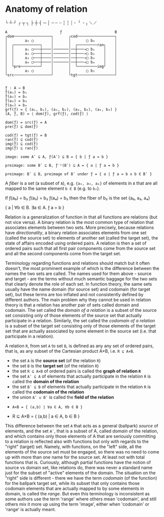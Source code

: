 # Anatomy of relation

└ ┴ ┘ ┌ ┬ ┐ ├ ┼ ┤ ─ │ ╌ ┄ ┈ ╎ ┆ ┊ ╴ ╵ ╶  ╷ ⟍ ⟋


```
A                        ƒ                        B
┌dom─────────────────┐       ┌cod─────────────────┐
│        a₀ ◯        │       │       □ b₀         │
│  ┌────────────┐    │       │  ┌─────────ran┐    │
│  │     a₁ ◯───┼────│───────│──┼───→□ b₁    │    │
│  │     a₂ ◯───┼────│───────│──┼───→□ b₂    │    │
│  │     a₃ ◯───┼────│───────│──┼───→□ b₃    │    │
│  │     a₄ ◯───┼────│───────│──┼───→□ b₄    │    │
│  └pre─────────┘    │       │  └─────────img┘    │
│        a₅ ◯        │       │       □ b₅         │
└src─────────────────┘       └tgt─────────────────┘


ƒ : A → B
ƒ(a₁) = b₁
ƒ(a₂) = b₂
ƒ(a₃) = b₃
ƒ(a₄) = b₄
grf(ƒ) = { (a₁, b₁), (a₂, b₂), (a₃, b₃), (a₄, b₄) }
(A, ƒ, B) = ⟨ dom(ƒ), grf(ƒ), cod(ƒ) ⟩

dom(ƒ) = src(ƒ) = A
pre(ƒ) ⊆ dom(ƒ)

cod(ƒ) = tgt(ƒ) = B
ran(ƒ) ⊆ cod(ƒ)
img(ƒ) ⊆ cod(ƒ)
img(ƒ) ⊆ ran(ƒ)

image: some Aʹ ⊆ A, ƒ(Aʹ) ⊆ B = { b | ƒ a = b }

preimage: some Bʹ ⊆ B, ƒ⁻¹(Bʹ) ⊆ A = { a | ƒ a = b }

preimage: Bʹ ⊆ B, preimage of Bʹ under ƒ = { a | ƒ a = b ∧ b ∈ Bʹ }
```


A *fiber* is a set (a subset of `A`), e.g. `{a₀, a₃, a₄}` of elements in `A` that are all mapped to the same element `b ∈ B` (e.g. to `b₂`).

If
  ƒ(a₀) = b₂
  ƒ(a₃) = b₂
  ƒ(a₄) = b₂
then the fiber of b₂ is the set {a₀, a₃, a₄}

{ a | ∀b ∈ B. ∃a ∈ A. ƒ a = b }


Relation is a generalization of function in that all functions are relations (but not vice versa). A binary relation is the most common type of relation that associates elements between two sets. More precisely, because relations have *directionality*, a binary relation associates elements from one set (called the source set) to elements of another set (called the target set), the state of affairs encoded using ordered pairs. A relation is then a set of ordered pairs such that all first pair components come from the source set and all the second components come from the target set.

Terminology regarding functions and relations should match but it often doesn't, the most prominent example of which is the difference between the names the two sets are called. The names used for them above - source and target - are the terms without much semantic baggage for the two sets that clearly denote the role of each set. In function theory, the same sets usually have the name domain (for source set) and codomain (for target set), but these terms are too inflated and not consistently defined by different authors. The main problem why they cannot be used in relation theory is that a relation has another pair of sets called domain and codomain. The set called the *domain of a relation* is a subset of the source set consisting only of those elements of the source set that actually participate in a relation. Similarly, the set called the *codomain of a relation* is a subset of the target set consisting only of those elements of the target set that are actually associated by some element in the source set (i.e. that participate in a relation).

A relation `R`, from set `A` to set `B`, is defined as any any set of ordered pairs, that is, as any subset of the Cartesian product A×B, i.e. `R ⊆ A×B`. 
- the set `A` is the **source set** (of the relation `R`)
- the set `B` is the **target set** (of the relation `R`)
- the set `R ⊆ A×B` of ordered pairs is called the **graph of relation `R`**
- the set `Aʹ ⊆ A` of elements that actually participate in the relation `R` is called the **domain of the relation**
- the set `Bʹ ⊆ B` of elements that actually participate in the relation `R` is called the **codomain of the relation**
- the union `Aʹ ∪ Bʹ` is called the **field of the relation**
-     A×B = { (a,b) | ∀a ∈ A, ∀b ∈ B }
- R ⊆ A×B = { (a,b) |  a ∈ A,  b ∈ B }

This difference between the set `A` that acts as a general (ballpark) *source* of elements, and the set `Aʹ`, that is a subset of A, called *domain* of the relation, and which contains only those elements of A that are seriously committing to a relation is reflected also with functions but only with regards to the "right" (target) set. Namely, with functions, on the "left" side, all the elements of the source set must be engaged, so there was no need to come up with more than one name for the source set. At least not with total functions that is. Curiously, although partial functions have the notion of source vs domain set, like relations do, there was never a standard name just for the subset of "active" elements of the domain. The situation on the "right" side is different - there we have the term *codomain* (of the function) for the ballpark target set, while its subset that only contains those codomain elements that are actually mapped to by some elements in domain, is called the *range*. But even this terminology is inconsistent as some authors use the term 'range' where others mean 'codomain', and still others mix it more up using the term 'image', either when 'codomain' or 'range' is actually meant.

